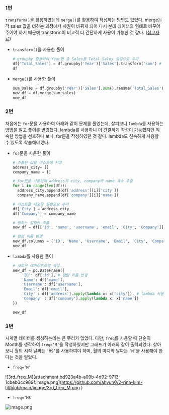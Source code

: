### 1번

`transform()`을 활용하였는데 `merge()`를 활용하여 작성하는 방법도 있었다. merge는 각 sales 값을 더하는 과정에서 차원이 바뀌게 되어 다시 본래 데이터의 형태로 바꾸어 주어야 하기 때문에 transform이 비교적 더 간단하게 사용이 가능한 것 같다. ([참고자료](https://m.blog.naver.com/sw4r/222392753166))

- `transform()`을 사용한 풀이
    
    ```python
    # groupby 활용하여 Year별 총 Sales를 Total_Sales 컬럼으로 추가
    df['Total_Sales'] = df.groupby('Year')['Sales'].transform('sum') # transform을 이용하여 총 매출 계산
    df
    ```
    
- `merge()`를 사용한 풀이
    
    ```python
    sum_sales = df.groupby('Year')['Sales'].sum().rename('Total_Sales').reset_index()
    new_df = df.merge(sum_sales)
    new_df
    ```
    

### 2번

처음에는 `for`문을 사용하여 아래와 같이 문제를 풀었는데, 살펴보니 `lambda`를 사용하는 방법을 알고 풀이를 변경했다. lambda를 사용하니 더 간결하게 작성이 가능했지만 익숙한 방법을 선호하다 보니, for문을 작성하였던 것 같다. lambda도 친숙하게 사용할 수 있도록 학습해야겠다.

- `for`문을 사용한 풀이
    
    ```python
    # 추출된 값을 리스트에 저장
    address_city= []
    company_name = []
    
    # for문을 사용하여 address의 city, company의 name 요소 추출
    for i in range(len(df)):
      address_city.append(df['address'][i]['city'])
      company_name.append(df['company'][i]['name'])
    
    # 리스트를 새로운 컬럼으로 추가
    df['City'] = address_city
    df['Company'] = company_name
    
    # 원하는 컬럼만 추출
    new_df = df[['id', 'name', 'username', 'email', 'City', 'Company']]
    
    # 컬럼 이름 변경
    new_df.columns = ['ID', 'Name', 'Username', 'Email', 'City', 'Company']
    new_df
    ```
    
- `lambda`를 사용한 풀이
    
    ```python
    # 새로운 데이터프레임 생성
    new_df = pd.DataFrame({
        'ID': df['id'], # 컬럼 이름 변경
        'Name': df['name'],
        'Username': df['username'],
        'Email': df['email'],
        'City' : df['address'].apply(lambda x: x['city']), # lambda 사용하여 address의 city 추출
        'Company' : df['company'].apply(lambda x: x['name'])
    })
    
    new_df
    ```
    

### 3번

시계열 데이터를 생성하는데는 큰 무리가 없었다. 다만, `freq`를 사용할 때 단순히 Month를 생각하여 `freq=‘M’`을 작성하였지만 그래프가 아래와 같이 출력되었다. 찾아보니 월의 시작 날짜는 `‘MS’`를 사용하여야 하며, 월의 마지막 날짜는 `‘M’`을 사용해야 한다는 것을 알았다.

- `freq=’M’`

![3rd_freq_M](attachment:bd923a4b-a09b-4d92-9713-1cbeb3cc989f:image.png](https://github.com/ahyun0/2-rina-kim-til/blob/main/image/3rd_freq_M.png )

- `freq=’MS’`

![image.png](attachment:ac168fe4-8ccc-4375-aae7-83be11f41ec9:image.png)
